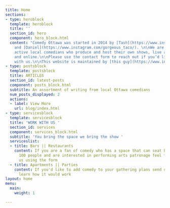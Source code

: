 ```yaml
---
title: Home
sections:
- type: heroblock
  template: heroblock
  title: ''
  section_id: hero
  component: hero_block.html
  content: "Comedy Ottawa was started in 2014 by [Tash](https://www.instagram.com/lowenergycomic/)
    and [Daniel](https://www.instagram.com/gorgeous_taco/). \n\nWe are a network of
    active local comedians who produce and host their own shows, live at various venues
    and online.\n\nPlease use the contact form to reach out if you’d like to work
    with us.\n\nThis website is maintained by [this guy](https://www.instagram.com/lowenergycomic/)."
- type: postsblock
  template: postsblock
  title: ARTICLES
  section_id: latest-posts
  component: posts_block.html
  subtitle: An assortment of writing from local Ottawa comedians
  num_posts_displayed: 2
  actions:
  - label: View More
    url: blog/index.html
- type: servicesblock
  template: servicesblock
  title: 'WORK WITH US '
  section_id: services
  component: services_block.html
  subtitle: 'You bring the space we bring the show '
  serviceslist:
  - title: Bars || Restaurants
    content: If you are a fan of comedy who has a space that can seat between 10 -
      100 people and are interested in performing arts patronage feel free to contact
      us using the form
  - title: Apartments || Parties
    content: If you'd like to add comedy to your gathering plans send us a line to
      learn how it would work
layout: home
menu:
  main:
    weight: 1

---
```

